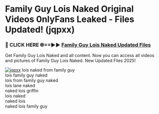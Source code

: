 # Family Guy Lois Naked Original Videos 0nlyFans Leaked - Files Updated! (jqpxx)

<h3>🔴 CLICK HERE 🌐==►► <a href="https://tinyurl.com/yckcrads" rel="nofollow">Family Guy Lois Naked Updated Files</a></h3>

Get Family Guy Lois Naked and all content. Now you can access all videos and pictures of Family Guy Lois Naked. New Updated Files 2025!

[![jqpxx](https://i.imgur.com/hpKpOFt.gif)](https://tinyurl.com/yckcrads)
lois naked from family guy<br>
lois family guy naked<br>
lois from family guy naked<br>
lois lane naked<br>
naked lois griffin<br>
lois naked<br>
naked lois<br>
naked lois family guy